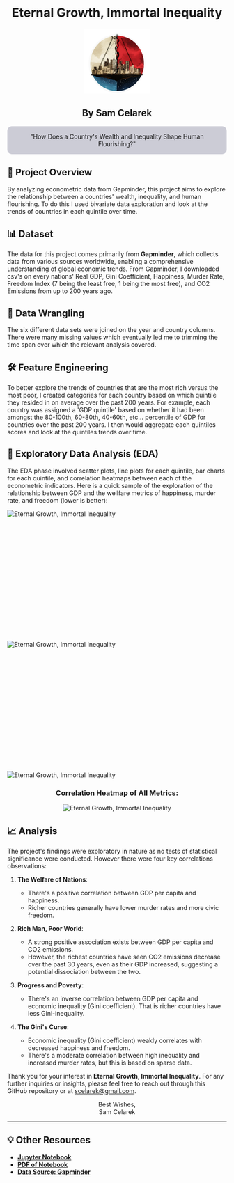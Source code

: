 <div align="center">

<h1>Eternal Growth, Immortal Inequality</h1>
<img src="https://github.com/scelarek/Eternal-Growth-Immortal-Inequality/blob/main/Data/Logo%20for%20Economics.png" title="Eternal Growth, Immortal Inequality" alt="Eternal Growth, Immortal Inequality" width="150" height="150"> 

<br>
<h2><strong>By Sam Celarek</strong></h2>
</div>

<div align="center" style="background-color: #CCCCD6; padding: 15px; border-radius: 10px;">
"How Does a Country's Wealth and Inequality Shape Human Flourishing?"
</div>

## 🎯 Project Overview

By analyzing econometric data from Gapminder, this project aims to explore the relationship between a countries' wealth, inequality, and human flourishing. To do this I used bivariate data exploration and look at the trends of countries in each quintile over time. 

## 📊 Dataset
The data for this project comes primarily from **Gapminder**, which collects data from various sources worldwide, enabling a comprehensive understanding of global economic trends.  From Gapminder, I downloaded csv's on every nations' Real GDP, Gini Coefficient, Happiness, Murder Rate, Freedom Index (7 being the least free, 1 being the most free), and CO2 Emissions from up to 200 years ago. 

## 🧹 Data Wrangling
The six different data sets were joined on the year and country columns. There were many missing values which eventually led me to trimming the time span over which the relevant analysis covered. 

## 🛠️ Feature Engineering
To better explore the trends of countries that are the most rich versus the most poor, I created categories for each country based on which quintile they resided in on average over the past 200 years. For example, each country was assigned a 'GDP quintile' based on whether it had been amongst the 80-100th, 60-80th, 40-60th, etc... percentile of GDP for countries over the past 200 years. I then would aggregate each quintiles scores and look at the quintiles trends over time. 

## 📶 Exploratory Data Analysis (EDA)
The EDA phase involved scatter plots, line plots for each quintile, bar charts for each quintile, and correlation heatmaps between each of the econometric indicators. Here is a quick sample of the exploration of the relationship between GDP and the wellfare metrics of happiness, murder rate, and freedom (lower is better):

<div>

<img align = "left" src="https://github.com/scelarek/scelarek.github.io/assets/115444760/fd4a32e8-dc95-4ef7-8da4-7b4281c3ab07" title="Eternal Growth, Immortal Inequality" alt="Eternal Growth, Immortal Inequality" width="300" height="300">  
   <img align = "left" src="https://github.com/scelarek/scelarek.github.io/assets/115444760/904306d0-6107-4433-ac77-fe3e84b58525" title="Eternal Growth, Immortal Inequality" alt="Eternal Growth, Immortal Inequality" width="300" height="300"> 
   <img align = "left "src="https://github.com/scelarek/scelarek.github.io/assets/115444760/e420d2f5-0201-4c9f-b216-a24c134f7a10" title="Eternal Growth, Immortal Inequality" alt="Eternal Growth, Immortal Inequality" width="300" height="300"> 
     
</div>

<div align="center">

   <h3> Correlation Heatmap of All Metrics: </h3>
   <img src="https://github.com/scelarek/Eternal-Growth-Immortal-Inequality/assets/115444760/7b9e9130-2bfa-41ad-8a9a-9d51123e77df" title="Eternal Growth, Immortal Inequality" alt="Eternal Growth, Immortal Inequality"> 

</div>

## 📈 Analysis
The project's findings were exploratory in nature as no tests of statistical significance were conducted. However there were four key correlations observations: 

1. **The Welfare of Nations**:
   - There's a positive correlation between GDP per capita and happiness.
   - Richer countries generally have lower murder rates and more civic freedom.

2. **Rich Man, Poor World**:
   - A strong positive association exists between GDP per capita and CO2 emissions.
   - However, the richest countries have seen CO2 emissions decrease over the past 30 years, even as their GDP increased, suggesting a potential dissociation between the two.

3. **Progress and Poverty**:
   - There's an inverse correlation between GDP per capita and economic inequality (Gini coefficient). That is richer countries have less Gini-inequality. 

4. **The Gini's Curse**:
   - Economic inequality (Gini coefficient) weakly correlates with decreased happiness and freedom.
   - There's a moderate correlation between high inequality and increased murder rates, but this is based on sparse data.

Thank you for your interest in **Eternal Growth, Immortal Inequality**. For any further inquiries or insights, please feel free to reach out through this GitHub repository or at scelarek@gmail.com.

<div align="center">

Best Wishes, <br>
Sam Celarek

</div>

---

## 💡 Other Resources

- **[Jupyter Notebook](/eternal_growth_immortal_inequality.ipynb)**
- **[PDF of Notebook](/Sam_Celarek_eternal_growth_immortal_inequality.pdf)**
- **[Data Source: Gapminder](https://www.gapminder.org)**
